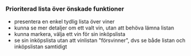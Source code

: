 ### Prioriterad lista över önskade funktioner
- presentera en enkel tydlig lista över viner
- kunna se mer detaljer om ett valt vin, utan att behöva lämna listan
- kunna markera, välja ett vin för sin inköpslista
- se sin inköpslista utan att vinlistan "försvinner", dvs se både listan och inköpslistan samtidigt

